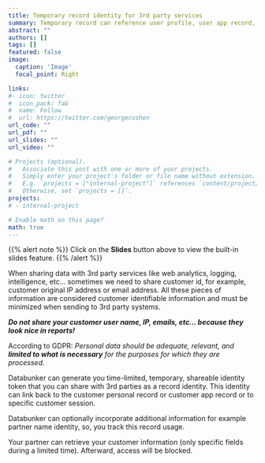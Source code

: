 ```yaml
---
title: Temporary record identity for 3rd party services
summary: Temporary record can reference user profile, user app record, or user session record.
abstract: ""
authors: []
tags: []
featured: false
image:
  caption: 'Image'
  focal_point: Right

links:
#- icon: twitter
#  icon_pack: fab
#  name: Follow
#  url: https://twitter.com/georgecushen
url_code: ""
url_pdf: ""
url_slides: ""
url_video: ""

# Projects (optional).
#   Associate this post with one or more of your projects.
#   Simply enter your project's folder or file name without extension.
#   E.g. `projects = ["internal-project"]` references `content/project/deep-learning/index.md`.
#   Otherwise, set `projects = []`.
projects:
# - internal-project

# Enable math on this page?
math: true
---
```


{{% alert note %}}
Click on the **Slides** button above to view the built-in slides feature.
{{% /alert %}}


When sharing data with 3rd party services like web analytics, logging, intelligence, etc... sometimes we need to
share customer id, for example, customer original IP address or email address. All these pieces of information
are considered customer identifiable information and must be minimized when sending to 3rd party systems.

***Do not share your customer user name, IP, emails, etc... because they look nice in reports!***

According to GDPR: *Personal data should be adequate, relevant, and **limited to what is necessary** for the
purposes for which they are processed.*

Databunker can generate you time-limited, temporary, shareable identity token that you can share with 3rd
parties as a record identity. This identity can link back to the customer personal record or customer app record
or to specific customer session.

Databunker can optionally incorporate additional information for example partner name identity, so, you track this record usage.

Your partner can retrieve your customer information (only specific fields during a limited time).
Afterward, access will be blocked.
